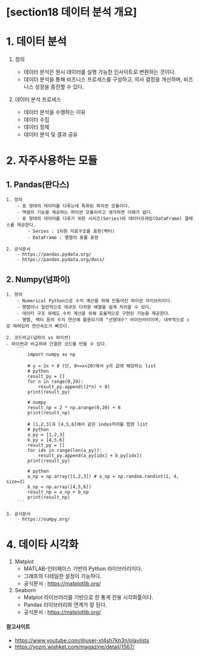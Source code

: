 # [section18 데이터 분석 개요] 

# 1. 데이터 분석
1. 정의
	- 데이터 분석은 원시 데이터를 실행 가능한 인사이트로 변환하는 것이다.
	- 데이터 분석을 통해 비즈니스 프로세스를 구성하고, 의사 결정을 개선하며, 비즈니스 성장을 증진할 수 있다.

2. 데이터 분석 프로세스
	- 데이터 분석을 수행하는 이유
	- 데이터 수집
	- 데이터 정제
	- 데이터 분석 및 결과 공유

# 2. 자주사용하는 모듈
## 1. Pandas(판다스)
	1. 정의
		- 표 형태의 데이터를 다루는데 특화된 파이썬 모듈이다.
		- 엑셀의 기능을 제공하는 파이썬 모듈이라고 생각하면 이해가 쉽다.
		- 표 형태의 데이터를 다루기 위한 시리즈(Series)와 데이터프레임(DataFrame) 클래스를 제공한다.
			- Series : 1차원 자료구조를 표현(벡터)
			- DataFrame : 행렬의 표를 표현

	2. 공식문서
		- https://pandas.pydata.org/
		- https://pandas.pydata.org/docs/


## 2. Numpy(넘파이)
	1. 정의
		- Numerical Python으로 수치 계산을 위해 만들어진 파이썬 라이브러리다.
		- 행렬이나 일반적으로 대규모 다차원 배열을 쉽게 처리할 수 있다.
		- 데이터 구조 외에도 수치 계산을 위해 효율적으로 구현된 기능을 제공한다.
		- 행렬, 백터 등의 수치 연산에 활용되기에 "선형대수" 라이브러리이며, 내부적으로 c로 짜여있어 연산속도가 빠르다.

	2. 코드비교(넘파이 vs 파이썬)
	- 파이썬과 비교하여 간결한 코드를 만들 수 있다. 
		```
			import numpy as np

			# y = 2x + 8 (단, 0<=x<20)에서 y의 값에 해당하는 list
			# python
			result_py = []
			for n in range(0,20):
			    result_py.append((2*n) + 8)
			print(result_py)

			# numpy
			result_np = 2 * np.arange(0,20) + 8
			print(result_np)

			# [1,2,3]과 [4,5,6]에서 같은 index끼리를 합한 list
			# python
			a_py = [1,2,3]
			b_py = [4,5,6]
			result_py = []
			for idx in range(len(a_py)):
			    result_py.append(a_py[idx] + b_py[idx])
			print(result_py)

			# python
			a_np = np.array([1,2,3]) # a_np = np.random.randint(1, 4, size=3) 
			b_np = np.array([4,5,6])
			result_np = a_np + b_np
			print(result_np)
		```

	3. 공식문서
		- https://numpy.org/

# 4. 데이타 시각화
1. Matplot
	- MATLAB-인터페이스 기반의 Python 라이브러리이다.
	- 그래프의 디테일한 설정이 가능하다.
	- 공식문서 : https://matplotlib.org/
2. Seaborn
	- Matplot 라이브러리를 기반으로 한 통계 전용 시각화툴이다.
	- Pandas 라이브러리와 연계가 잘 된다.
	- 공식문서 : https://matplotlib.org/


#### 참고사이트
- https://www.youtube.com/@user-xt4sh7kh3n/playlists
- https://yozm.wishket.com/magazine/detail/1567/
